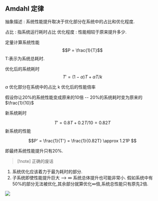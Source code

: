 
## Amdahl 定律

抽象描述 : 系统性能提升取决于优化部分在系统中的占比和优化程度.

占比 : 指系统运行耗时占比 
优化程度 : 性能相较于原来提升多少. 



定量计算系统性能 $$P = \frac{1}{T}$$ T:表示为系统总耗时. 

 优化后的系统耗时 
$$T' = (1-\alpha)T + \alpha T / k$$

$\alpha$ 优化部分在系统中的占比
k 优化后的性能倍率 


假设你让20%的系统性能变成原来的10倍 --  20%的系统耗时变为原来的$\frac{1}{10}$

新系统耗时 

$$T' = 0.8 T + 0.2 T/10 =  0.82T$$
新系统的性能 


$$P' = \frac{1}{T'} = \frac{1}{0.82T} \approx 1.21P $$

即最终系统性能提升只有20%. 


>[!note] 正确的废话 
1. 系统优化应该着力于最为耗时的部分.
2. 子系统即使性能提升巨大 --> $\infty$ 系统总体提升也可能非常小. 假如系统中有50%的部分无法被优化,其余部分就算优化$\infty$倍,系统总性能只有原先2倍.



![](Bin-20240123101834712.webp)




